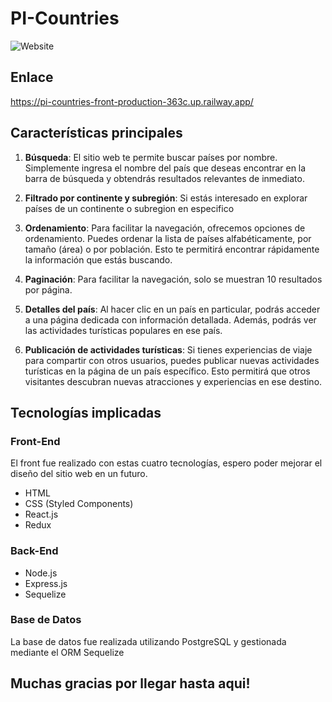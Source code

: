 # PI-Countries

![Website](https://i.postimg.cc/vBpLjdpZ/Captura-de-pantalla-2023-06-06-174918.png)

## Enlace

https://pi-countries-front-production-363c.up.railway.app/

## Características principales

1. **Búsqueda**: El sitio web te permite buscar países por nombre. Simplemente ingresa el nombre del país que deseas encontrar en la barra de búsqueda y obtendrás resultados relevantes de inmediato.

2. **Filtrado por continente y subregión**: Si estás interesado en explorar países de un continente o subregion en especifico

3. **Ordenamiento**: Para facilitar la navegación, ofrecemos opciones de ordenamiento. Puedes ordenar la lista de países alfabéticamente, por tamaño (área) o por población. Esto te permitirá encontrar rápidamente la información que estás buscando.

4. **Paginación**: Para facilitar la navegación, solo se muestran 10 resultados por página.

5. **Detalles del país**: Al hacer clic en un país en particular, podrás acceder a una página dedicada con información detallada. Además, podrás ver las actividades turísticas populares en ese país.

6. **Publicación de actividades turísticas**: Si tienes experiencias de viaje para compartir con otros usuarios, puedes publicar nuevas actividades turísticas en la página de un país específico. Esto permitirá que otros visitantes descubran nuevas atracciones y experiencias en ese destino.

## Tecnologías implicadas

### Front-End

El front fue realizado con estas cuatro tecnologías, espero poder mejorar el diseño del sitio web en un futuro. 

- HTML
- CSS (Styled Components)
- React.js
- Redux

### Back-End

- Node.js
- Express.js
- Sequelize

### Base de Datos

La base de datos fue realizada utilizando PostgreSQL y gestionada mediante el ORM Sequelize

## Muchas gracias por llegar hasta aqui! 
